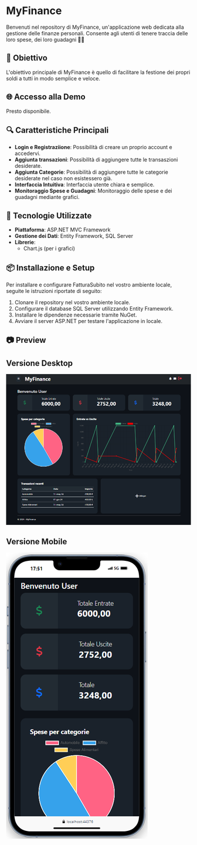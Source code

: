 # MyFinance

Benvenuti nel repository di MyFinance, un'applicazione web dedicata alla gestione delle finanze personali. Consente agli utenti di tenere traccia delle loro spese, dei loro guadagni 📄✨

## 🎯 Obiettivo

L'obiettivo principale di MyFinance è quello di facilitare la festione dei propri soldi a tutti in modo semplice e veloce.

## 🌐 Accesso alla Demo

Presto disponibile.

## 🔍 Caratteristiche Principali

- **Login e Registraziione**: Possibilità di creare un proprio account e accedervi.
- **Aggiunta transazioni**: Possibilità di aggiungere tutte le transaszioni desiderate.
- **Aggiunta Categorie**: Possibilità di aggiungere tutte le categorie desiderate nel caso non esistessero già.
- **Interfaccia Intuitiva**: Interfaccia utente chiara e semplice.
- **Monitoraggio Spese e Guadagni**: Monitoraggio delle spese e dei guadagni mediante grafici.

## 🚀 Tecnologie Utilizzate

- **Piattaforma**: ASP.NET MVC Framework
- **Gestione dei Dati**: Entity Framework, SQL Server
- **Librerie**:
  - Chart.js (per i grafici)

## 📦 Installazione e Setup

Per installare e configurare FatturaSubito nel vostro ambiente locale, seguite le istruzioni riportate di seguito:

1. Clonare il repository nel vostro ambiente locale.
2. Configurare il database SQL Server utilizzando Entity Framework.
3. Installare le dipendenze necessarie tramite NuGet.
4. Avviare il server ASP.NET per testare l'applicazione in locale.

## 📷 Preview
## Versione Desktop
![Foto Home Desktop](https://github.com/Vincenzolaveglia/MyFinance/blob/528fb8364acc04a16ef3f0ab9c284fcd5eadf4b5/Content/imgs/ScreenDashboard.png)

## Versione Mobile
![Foto Home Mobile](https://github.com/Vincenzolaveglia/MyFinance/blob/528fb8364acc04a16ef3f0ab9c284fcd5eadf4b5/Content/imgs/ScreenDashboardMobile.png)



